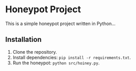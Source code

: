 # Honeypot Project

This is a simple honeypot project written in Python...

## Installation

1. Clone the repository.
2. Install dependencies: `pip install -r requirements.txt`.
3. Run the honeypot: `python src/hoiney.py`.
